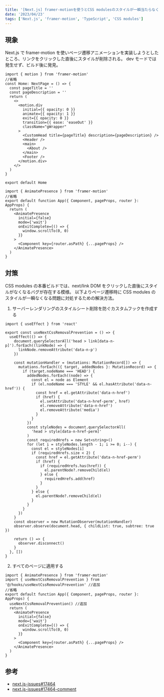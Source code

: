 ```yaml
---
title: '[Next.js] framer-motionを使うとCSS modulesのスタイルが一瞬当たらなくなる'
date: '2023/04/23'
tags: ['Next.js', 'framer-motion', 'TypeScript', 'CSS modules']
---
```


## 現象

Next.js で framer-motion を使いページ遷移アニメーションを実装しようとしたところ、リンクをクリックした直後にスタイルが削除される。
dev モードでは発生せず、ビルド後に発見。

```tsx:index.tsx
import { motion } from 'framer-motion'
//省略
const Home: NextPage = () => {
  const pageTitle = ''
  const pageDescription = ''
  return (
    <>
      <motion.div
        initial={{ opacity: 0 }}
        animate={{ opacity: 1 }}
        exit={{ opacity: 0 }}
        transition={{ ease: 'easeOut' }}
        className="gWrapper"
      >
        <CustomHead title={pageTitle} description={pageDescription} />
        <Header />
        <main>
          <About />
        </main>
        <Footer />
      </motion.div>
    </>
  )
}

export default Home
```

```tsx:_app.tsx
import { AnimatePresence } from 'framer-motion'
//省略
export default function App({ Component, pageProps, router }: AppProps) {
  return (
    <AnimatePresence
      initial={false}
      mode={'wait'}
      onExitComplete={() => {
        window.scrollTo(0, 0)
      }}
    >
      <Component key={router.asPath} {...pageProps} />
    </AnimatePresence>
  )
}
```

## 対策

CSS modules の本番ビルドでは、next/link DOM をクリックした直後にスタイルがなくなるバグが存在する模様。
以下よりページ遷移時に CSS modules のスタイルが一瞬なくなる問題に対処するための解決方法。

1. サーバーレンダリングのスタイルシート削除を防ぐカスタムフックを作成する

```tsx:useNextCssRemovalPrevention.tsx
import { useEffect } from 'react'

export const useNextCssRemovalPrevention = () => {
  useEffect(() => {
    document.querySelectorAll('head > link[data-n-p]').forEach((linkNode) => {
      linkNode.removeAttribute('data-n-p')
    })

    const mutationHandler = (mutations: MutationRecord[]) => {
      mutations.forEach(({ target, addedNodes }: MutationRecord) => {
        if (target.nodeName === 'HEAD') {
          addedNodes.forEach((node) => {
            const el = node as Element
            if (el.nodeName === 'STYLE' && el.hasAttribute('data-n-href')) {
              const href = el.getAttribute('data-n-href')
              if (href) {
                el.setAttribute('data-n-href-perm', href)
                el.removeAttribute('data-n-href')
                el.removeAttribute('media')
              }
            }
          })
          const styleNodes = document.querySelectorAll(
            'head > style[data-n-href-perm]'
          )
          const requiredHrefs = new Set<string>()
          for (let i = styleNodes.length - 1; i >= 0; i--) {
            const el = styleNodes[i]
            if (requiredHrefs.size < 2) {
              const href = el.getAttribute('data-n-href-perm')
              if (href) {
                if (requiredHrefs.has(href)) {
                  el.parentNode?.removeChild(el)
                } else {
                  requiredHrefs.add(href)
                }
              }
            } else {
              el.parentNode?.removeChild(el)
            }
          }
        }
      })
    }
    const observer = new MutationObserver(mutationHandler)
    observer.observe(document.head, { childList: true, subtree: true })

    return () => {
      observer.disconnect()
    }
  }, [])
}
```

2. すべてのページに適用する

```tsx:_app.tsx
import { AnimatePresence } from 'framer-motion'
import { useNextCssRemovalPrevention } from '@/hooks/useNextCssRemovalPrevention' //追加
//省略
export default function App({ Component, pageProps, router }: AppProps) {
  useNextCssRemovalPrevention() //追加
  return (
    <AnimatePresence
      initial={false}
      mode={'wait'}
      onExitComplete={() => {
        window.scrollTo(0, 0)
      }}
    >
      <Component key={router.asPath} {...pageProps} />
    </AnimatePresence>
  )
}
```

## 参考

- [next.js-issues#17464](https://github.com/vercel/next.js/issues/17464)
- [next.js-issues#17464-comment](https://github.com/vercel/next.js/issues/17464#issuecomment-1447335147)
